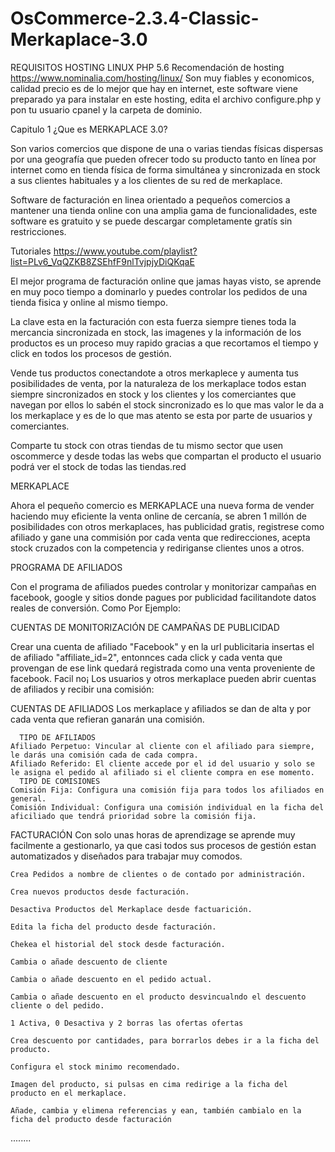 # OsCommerce-2.3.4-Classic-Merkaplace-3.0

REQUISITOS
HOSTING LINUX 
PHP 5.6
Recomendación de hosting
https://www.nominalia.com/hosting/linux/
Son muy fiables y economicos, calidad precio es de lo mejor que hay en internet, este software viene preparado ya para instalar en este hosting, edita el archivo configure.php y pon tu usuario cpanel y la carpeta de dominio.

Capitulo 1 ¿Que es MERKAPLACE 3.0?

Son varios comercios que dispone de una o varias tiendas físicas dispersas por una geografía que pueden ofrecer todo su producto tanto en línea por internet como en tienda física de forma simultánea y sincronizada en stock a sus clientes habituales y a los clientes de su red de merkaplace.

Software de facturación en linea orientado a pequeños comercios a mantener una tienda online con una amplia gama de funcionalidades, este software es gratuito y se puede descargar completamente gratís sin restricciones.

Tutoriales
https://www.youtube.com/playlist?list=PLv6_VqQZKB8ZSEhfF9nlTvjpjyDiQKqaE

El mejor programa de facturación online que jamas hayas visto, se aprende en muy poco tiempo a dominarlo y puedes controlar los pedidos de una tienda fisica y online al mismo tiempo.

La clave esta en la facturación con esta fuerza siempre tienes toda la mercancia sincronizada en stock, las imagenes y la información de los productos es un proceso muy rapido gracias a que recortamos el tiempo y click en todos los procesos de gestión.

Vende tus productos conectandote a otros merkaplece y aumenta tus posibilidades de venta, por la naturaleza de los merkaplace todos estan siempre sincronizados en stock y los clientes y los comerciantes que navegan por ellos lo sabén el stock sincronizado es lo que mas valor le da a los merkaplace y es de lo que mas atento se esta por parte de usuarios y comerciantes.

Comparte tu stock con otras tiendas de tu mismo sector que usen oscommerce y desde todas las webs que compartan el producto el usuario podrá ver el stock de todas las tiendas.red



MERKAPLACE

Ahora el pequeño comercio es MERKAPLACE una nueva forma de vender haciendo muy eficiente la venta online de cercanía, se abren 1 millón de posibilidades con otros merkaplaces, has publicidad gratis, registrese como afiliado y gane una commisión por cada venta que redirecciones, acepta stock cruzados con la competencia y rediriganse clientes unos a otros.




PROGRAMA DE AFILIADOS

Con el programa de afiliados puedes controlar y monitorizar campañas en facebook, google y sitios donde pagues por publicidad facilitandote datos reales de conversión.
Como Por Ejemplo:

CUENTAS DE MONITORIZACIÓN DE CAMPAÑAS DE PUBLICIDAD

  Crear una cuenta de afiliado "Facebook" y en la url publicitaria insertas el 
  de afiliado "affiliate_id=2", entonnces cada click y cada venta que provengan de ese link quedará registrada como una venta proveniente de facebook. Facil no¡
  Los usuarios y otros merkaplace pueden abrir cuentas de afiliados y recibir una comisión:
  
CUENTAS DE AFILIADOS
  Los merkaplace y afiliados se dan de alta y por cada venta que refieran ganarán una comisión.
  
      TIPO DE AFILIADOS
    Afiliado Perpetuo: Vincular al cliente con el afiliado para siempre, le darás una comisión cada de cada compra.
    Afiliado Referido: El cliente accede por el id del usuario y solo se le asigna el pedido al afiliado si el cliente compra en ese momento.
      TIPO DE COMISIONES
    Comisión Fija: Configura una comisión fija para todos los afiliados en general.
    Comisión Individual: Configura una comisión individual en la ficha del aficiliado que tendrá prioridad sobre la comisión fija.
    

FACTURACIÓN
Con solo unas horas de aprendizage se aprende muy facilmente a gestionarlo, ya que casi todos sus procesos de gestión estan automatizados y diseñados para trabajar muy comodos.

    Crea Pedidos a nombre de clientes o de contado por administración.

    Crea nuevos productos desde facturación.
    
    Desactiva Productos del Merkaplace desde factuarición.
    
    Edita la ficha del producto desde facturación.
    
    Chekea el historial del stock desde facturación.
    
    Cambia o añade descuento de cliente 
    
    Cambia o añade descuento en el pedido actual.
    
    Cambia o añade descuento en el producto desvincualndo el descuento cliente o del pedido.
    
    1 Activa, 0 Desactiva y 2 borras las ofertas ofertas
    
    Crea descuento por cantidades, para borrarlos debes ir a la ficha del producto.
    
    Configura el stock minimo recomendado.
    
    Imagen del producto, si pulsas en cima redirige a la ficha del producto en el merkaplace.
    
    Añade, cambia y elimena referencias y ean, también cambialo en la ficha del producto desde facturación 
    
    



........

